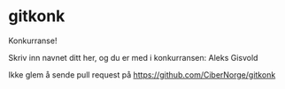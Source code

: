 gitkonk
=======

Konkurranse!

Skriv inn navnet ditt her, og du er med i konkurransen:
Aleks Gisvold

Ikke glem å sende pull request på https://github.com/CiberNorge/gitkonk
